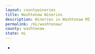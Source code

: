 ```yaml
---
layout: countywineries
title: Washtenaw Wineries
description: Wineries in Washtenaw MI
permalink: /mi/washtenaw/
county: washtenaw
state: mi
---
```

-
